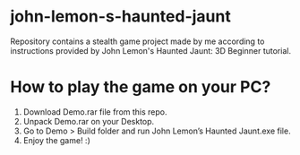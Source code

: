 # john-lemon-s-haunted-jaunt
Repository contains a stealth game project made by me according to instructions provided by John Lemon's Haunted Jaunt: 3D Beginner tutorial.

# How to play the game on your PC?
1. Download Demo.rar file from this repo.
2. Unpack Demo.rar on your Desktop.
3. Go to Demo > Build folder and run John Lemon’s Haunted Jaunt.exe file.
4. Enjoy the game! :)
